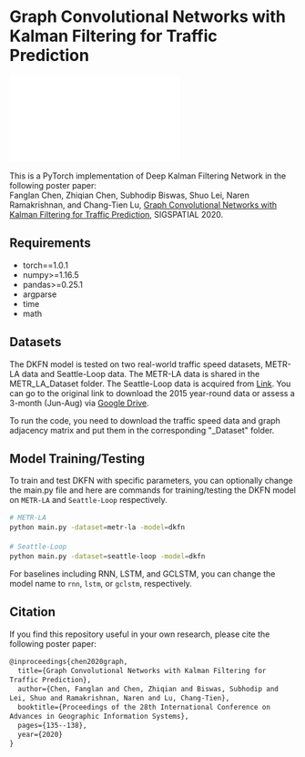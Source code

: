 # Graph Convolutional Networks with Kalman Filtering for Traffic Prediction

![Deep Kalman Filtering Network](figures/DKFN_model_architecture.pdf "Model Architecture")

This is a PyTorch implementation of Deep Kalman Filtering Network in the following poster paper: \
Fanglan Chen, Zhiqian Chen, Subhodip Biswas, Shuo Lei, Naren Ramakrishnan, and Chang-Tien Lu, [Graph Convolutional Networks with Kalman Filtering for Traffic Prediction](https://dl.acm.org/doi/10.1145/3397536.3422257), SIGSPATIAL 2020.

## Requirements
- torch==1.0.1
- numpy>=1.16.5
- pandas>=0.25.1
- argparse
- time
- math

## Datasets

The DKFN model is tested on two real-world traffic speed datasets, METR-LA data and Seattle-Loop data. The METR-LA data is shared in the METR_LA_Dataset folder. The Seattle-Loop data is acquired from [Link](https://github.com/zhiyongc/Seattle-Loop-Data). You can go to the original link to download the 2015 year-round data or assess a 3-month (Jun-Aug) via [Google Drive](https://drive.google.com/drive/folders/14Ub7q09SCzjIikNcJBMC1Z7dZPLX4xpJ?usp=sharing).

To run the code, you need to download the traffic speed data and graph adjacency matrix and put them in the corresponding "_Dataset" folder.

## Model Training/Testing

To train and test DKFN with specific parameters, you can optionally change the main.py file and here are commands for training/testing the DKFN model on `METR-LA` and `Seattle-Loop` respectively. 

```bash
# METR-LA
python main.py -dataset=metr-la -model=dkfn

# Seattle-Loop
python main.py -dataset=seattle-loop -model=dkfn
```
For baselines including RNN, LSTM, and GCLSTM, you can change the model name to `rnn`, `lstm`, or `gclstm`, respectively.

## Citation

If you find this repository useful in your own research, please cite the following poster paper:
```
@inproceedings{chen2020graph,
  title={Graph Convolutional Networks with Kalman Filtering for Traffic Prediction},
  author={Chen, Fanglan and Chen, Zhiqian and Biswas, Subhodip and Lei, Shuo and Ramakrishnan, Naren and Lu, Chang-Tien},
  booktitle={Proceedings of the 28th International Conference on Advances in Geographic Information Systems},
  pages={135--138},
  year={2020}
}
```
